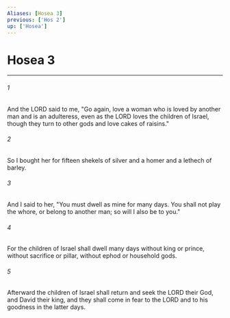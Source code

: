 ```yaml
---
Aliases: [Hosea 3]
previous: ['Hos 2']
up: ['Hosea']
---
```

# Hosea 3

***

 

###### 1 
And the LORD said to me, "Go again, love a woman who is loved by another man and is an adulteress, even as the LORD loves the children of Israel, though they turn to other gods and love cakes of raisins." 
 

###### 2 
So I bought her for fifteen shekels of silver and a homer and a lethech of barley. 
 

###### 3 
And I said to her, "You must dwell as mine for many days. You shall not play the whore, or belong to another man; so will I also be to you." 
 

###### 4 
For the children of Israel shall dwell many days without king or prince, without sacrifice or pillar, without ephod or household gods. 
 

###### 5 
Afterward the children of Israel shall return and seek the LORD their God, and David their king, and they shall come in fear to the LORD and to his goodness in the latter days.
 
